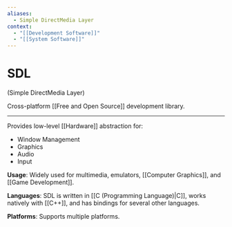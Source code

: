 ```yaml
---
aliases:
  - Simple DirectMedia Layer
context:
  - "[[Development Software]]"
  - "[[System Software]]"
---
```


# SDL

(Simple DirectMedia Layer)

Cross-platform [[Free and Open Source]] development library.

---

Provides low-level [[Hardware]] abstraction for:
- Window Management
- Graphics
- Audio
- Input

**Usage**: Widely used for multimedia, emulators, [[Computer Graphics]], and [[Game Development]].

**Languages**: SDL is written in [[C (Programming Language)|C]], works natively with [[C++]], and has bindings for several other languages.

**Platforms**: Supports multiple platforms.
